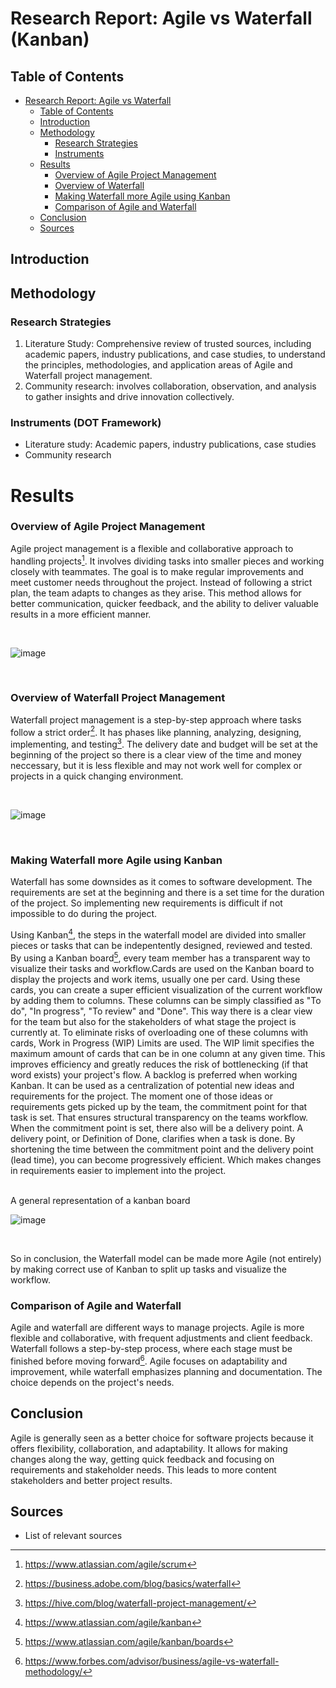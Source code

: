 # Research Report: Agile vs Waterfall (Kanban)

## Table of Contents
- [Research Report: Agile vs Waterfall](#research-report-agile-vs-waterfall)
  - [Table of Contents](#table-of-contents)
  - [Introduction](#introduction)
  - [Methodology](#methodology)
    - [Research Strategies](#research-strategies)
    - [Instruments](#instruments)
  - [Results](#results)
    - [Overview of Agile Project Management](#overview-of-agile-project-management)
    - [Overview of Waterfall](#overview-of-waterfall-project-management)
    - [Making Waterfall more Agile using Kanban](#making-waterfall-more-agile-using-kanban)
    - [Comparison of Agile and Waterfall](#comparison-of-agile-and-waterfall)
  - [Conclusion](#conclusion)
  - [Sources](#sources)

## Introduction
 
## Methodology

### Research Strategies
1. Literature Study: Comprehensive review of trusted sources, including academic papers, industry publications, and case studies, to understand the principles, methodologies, and application areas of Agile and Waterfall project management.
2. Community research: involves collaboration, observation, and analysis to gather insights and drive innovation collectively.
 
### Instruments (DOT Framework)
- Literature study: Academic papers, industry publications, case studies
- Community research
  
# Results

### Overview of Agile Project Management

Agile project management is a flexible and collaborative approach to handling projects[^1]. It involves dividing tasks into smaller pieces and working closely with teammates. The goal is to make regular improvements and meet customer needs throughout the project. Instead of following a strict plan, the team adapts to changes as they arise. This method allows for better communication, quicker feedback, and the ability to deliver valuable results in a more efficient manner.


</br>

![image](https://github.com/einstein43/S3IP/assets/104003514/6481721a-9ddf-431b-a0f7-4aa3f5c95bef)



</br>

### Overview of Waterfall Project Management

Waterfall project management is a step-by-step approach where tasks follow a strict order[^2]. It has phases like planning, analyzing, designing, implementing, and testing[^3].
The delivery date and budget will be set at the beginning of the project so there is a clear view of the time and money neccessary, but it is less flexible and may not work well for complex or projects in a quick changing environment.


</br>

![image](https://github.com/einstein43/S3IP/assets/104003514/35f2a2a4-5941-4edd-a918-612df09090bf)


</br>



### Making Waterfall more Agile using Kanban

Waterfall has some downsides as it comes to software development. The requirements are set at the beginning and there is a set time for the duration of the project. So implementing new requirements is difficult if not impossible to do during the project.

Using Kanban[^4], the steps in the waterfall model are divided into smaller pieces or tasks that can be indepentently designed, reviewed and tested. 
By using a Kanban board[^5], every team member has a transparent way to visualize their tasks and workflow.Cards are used on the Kanban board to display the projects and work items, usually one per card. Using these cards, you can create a super efficient visualization of the current workflow by adding them to columns. These columns can be simply classified as "To do", "In progress", "To review" and "Done". This way there is a clear view for the team but also for the stakeholders of what stage the project is currently at. To eliminate risks of overloading one of these columns with cards, Work in Progress (WIP) Limits are used. The WIP limit specifies the maximum amount of cards that can be in one column at any given time. This improves efficiency and greatly reduces the risk of bottlenecking (if that word exists) your project's flow.
A backlog is preferred when working Kanban. It can be used as a centralization of potential new ideas and requirements for the project. The moment one of those ideas or requirements gets picked up by the team, the commitment point for that task is set. That ensures structural transparency on the teams workflow. When the commitment point is set, there also will be a delivery point. A delivery point, or Definition of Done, clarifies when a task is done. By shortening the time between the commitment point and the delivery point (lead time), you can become progressively efficient. Which makes changes in requirements easier to implement into the project. 

</br>
A general representation of a kanban board

![image](https://github.com/einstein43/S3IP/assets/104003514/7bbe9d61-c580-4ece-9242-6555bd9c4fbd)


</br>


So in conclusion, the Waterfall model can be made more Agile (not entirely) by making correct use of Kanban to split up tasks and visualize the workflow. 












### Comparison of Agile and Waterfall


Agile and waterfall are different ways to manage projects. Agile is more flexible and collaborative, with frequent adjustments and client feedback. Waterfall follows a step-by-step process, where each stage must be finished before moving forward[^6]. Agile focuses on adaptability and improvement, while waterfall emphasizes planning and documentation. The choice depends on the project's needs.


## Conclusion

Agile is generally seen as a better choice for software projects because it offers flexibility, collaboration, and adaptability. It allows for making changes along the way, getting quick feedback and focusing on requirements and stakeholder needs. This leads to more content stakeholders and better project results.


 
## Sources
- List of relevant sources
[^1]:  https://www.atlassian.com/agile/scrum
[^2]:  https://business.adobe.com/blog/basics/waterfall
[^3]:  https://hive.com/blog/waterfall-project-management/
[^4]: https://www.atlassian.com/agile/kanban
[^5]: https://www.atlassian.com/agile/kanban/boards
[^6]: https://www.forbes.com/advisor/business/agile-vs-waterfall-methodology/
 
